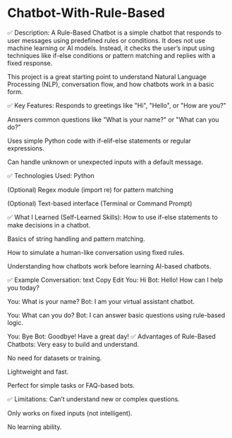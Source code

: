 # Chatbot-With-Rule-Based
✅ Description:
A Rule-Based Chatbot is a simple chatbot that responds to user messages using predefined rules or conditions. It does not use machine learning or AI models. Instead, it checks the user’s input using techniques like if-else conditions or pattern matching and replies with a fixed response.

This project is a great starting point to understand Natural Language Processing (NLP), conversation flow, and how chatbots work in a basic form.

✅ Key Features:
Responds to greetings like "Hi", "Hello", or "How are you?"

Answers common questions like "What is your name?" or "What can you do?"

Uses simple Python code with if-elif-else statements or regular expressions.

Can handle unknown or unexpected inputs with a default message.

✅ Technologies Used:
Python

(Optional) Regex module (import re) for pattern matching

(Optional) Text-based interface (Terminal or Command Prompt)

✅ What I Learned (Self-Learned Skills):
How to use if-else statements to make decisions in a chatbot.

Basics of string handling and pattern matching.

How to simulate a human-like conversation using fixed rules.

Understanding how chatbots work before learning AI-based chatbots.

✅ Example Conversation:
text
Copy
Edit
You: Hi
Bot: Hello! How can I help you today?

You: What is your name?
Bot: I am your virtual assistant chatbot.

You: What can you do?
Bot: I can answer basic questions using rule-based logic.

You: Bye
Bot: Goodbye! Have a great day!
✅ Advantages of Rule-Based Chatbots:
Very easy to build and understand.

No need for datasets or training.

Lightweight and fast.

Perfect for simple tasks or FAQ-based bots.

✅ Limitations:
Can’t understand new or complex questions.

Only works on fixed inputs (not intelligent).

No learning ability.
